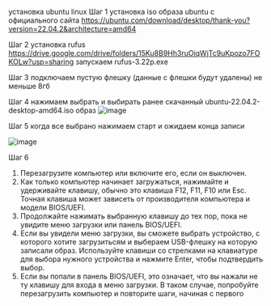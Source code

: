 установка ubuntu linux
Шаг 1 
установка iso образа ubuntu с официального сайта https://ubuntu.com/download/desktop/thank-you?version=22.04.2&architecture=amd64

Шаг 2 
установка rufus https://drive.google.com/drive/folders/15Ku8B9Hh3ruOiqWjTc9uKpozo7FOKOLw?usp=sharing
запускаем rufus-3.22p.exe

Шаг 3 
подключаем пустую флешку (данные с флешки будут удалены) не меньше 8гб

Шаг 4
нажимаем выбрать и выбирать ранее скачанный ubuntu-22.04.2-desktop-amd64.iso образ
 ![image](https://github.com/Volproil/ubuntu-linux-install/assets/88111301/da0005b1-66e0-4be6-a692-9975b73bdf79)

Шаг 5 
когда все выбрано нажимаем старт и ожидаем конца записи 




![image](https://github.com/Volproil/ubuntu-linux-install/assets/88111301/12f19f91-0175-444c-bd14-fedc1b9a6a8d)



Шаг 6 
1. Перезагрузите компьютер или включите его, если он выключен.
2. Как только компьютер начинает загружаться, нажимайте и удерживайте клавишу, обычно это клавиша F12, F11, F10 или Esc. Точная клавиша может зависеть от производителя компьютера и модели BIOS/UEFI.
3. Продолжайте нажимать выбранную клавишу до тех пор, пока не увидите меню загрузки или панель BIOS/UEFI.
4. Если вы увидели меню загрузки, вы сможете выбрать устройство, с которого хотите загрузитьсям и выбераем  USB-флешку на которую записали образ. Используйте клавиши со стрелками на клавиатуре для выбора нужного устройства и нажмите Enter, чтобы подтвердить выбор.
5. Если вы попали в панель BIOS/UEFI, это означает, что вы нажали не ту клавишу для входа в меню загрузки. В таком случае, попробуйте перезагрузить компьютер и повторите шаги, начиная с первого
